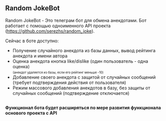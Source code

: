 ## Random JokeBot

Random JokeBot - Это телеграм бот для обмена анекдотами.
Бот работает с помощью одноименного API проекта (https://github.com/serezhs/random_joke).

Сейчас в боте доступно:
* Получение случайного анекдота из базы данных, вывод рейтинга анекдота и имени автора
* Оценка анекдота кнопка like/dislike (один пользователь - одна оценка)  
<font size = 1> (анекдот удаляется из базы, если его рейтинг меньше -10) </font>
* Добавление своего анекдота с защитой от случайных сообщений (требует подтверждения действия от пользователя)
* Режим массового добавления анекдотов в базу, без защиты от случайных сообщений (подтверждение отключается)

##

#### Функционал бота будет расширяться по мере развития функционала основого проекта с API
##
